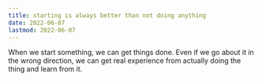 ```yaml
---
title: starting is always better than not doing anything
date: 2022-06-07
lastmod: 2022-06-07
---
```


When we start something, we can get things done. Even if we go about it in the wrong direction, we can get real experience from actually doing the thing and learn from it.
